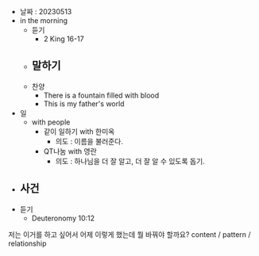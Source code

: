 - 날짜 : 20230513
- in the morning
	- 듣기
		- 2 King 16-17
	- 말하기
		-  
	- 찬양
		- There is a fountain filled with blood
		- This is my father's world
- 일
	- with people
		- 같이 일하기 with 한미옥
			- 의도 : 이름을 불러준다.
		- QT나눔 with 영란
			- 의도 : 하나님을 더 잘 알고, 더 잘 알 수 있도록 돕기.
- 사건
	- 
- 듣기
	- Deuteronomy  10:12



저는 이거를 하고 싶어서 어제 이렇게 했는데 뭘 바꿔야 할까요?
content / pattern / relationship